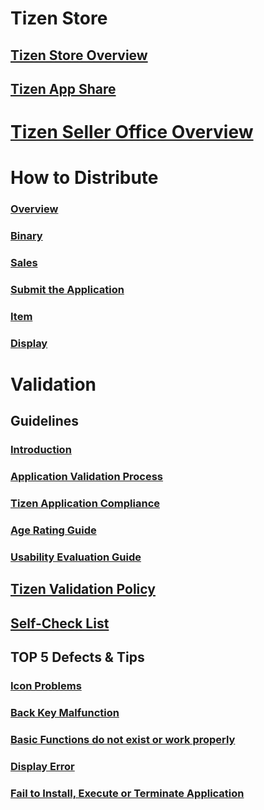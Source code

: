 # Tizen Store
## [Tizen Store Overview](/application/distribute/index.md)
## [Tizen App Share](/application/distribute/tizen-app-share.md)

# [Tizen Seller Office Overview](/application/distribute/seller-office.md)

# How to Distribute
### [Overview](/application/distribute/how-to-distribute/overview.md)
### [Binary](/application/distribute/how-to-distribute/binary.md)
### [Sales](/application/distribute/how-to-distribute/sales.md)
### [Submit the Application](/application/distribute/how-to-distribute/submit-application.md)
### [Item](/application/distribute/how-to-distribute/item.md)
### [Display](/application/distribute/how-to-distribute/display.md)

# Validation
## Guidelines
### [Introduction](validation/guidelines/introduction.md)
### [Application Validation Process](/application/distribute/validation/guidelines/application-validation-process.md)
### [Tizen Application Compliance](/application/distribute/validation/guidelines/tizen-application-compliance.md)
### [Age Rating Guide](/application/distribute/validation/guidelines/age-rating-guide.md)
### [Usability Evaluation Guide](/application/distribute/validation/guidelines/usability-evaluation-guide.md)
## [Tizen Validation Policy](/application/distribute/validation/tizen-validation-policy.md)
## [Self-Check List](/application/distribute/validation/self-check-list.md)
## TOP 5 Defects & Tips
### [Icon Problems](/application/distribute/validation/defects-tips/icon-problems.md)
### [Back Key Malfunction](/application/distribute/validation/defects-tips/back-key-malfunction.md)
### [Basic Functions do not exist or work properly](/application/distribute/validation/defects-tips/basic-functions-do-not-exist-or-work-properly.md)
### [Display Error](/application/distribute/validation/defects-tips/display-error.md)
### [Fail to Install, Execute or Terminate Application](/application/distribute/validation/defects-tips/fail-install-execute-or-terminate-application.md)
